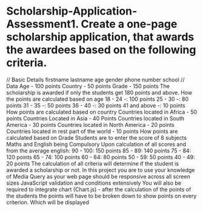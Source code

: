 # Scholarship-Application-Assessment1.	Create a one-page scholarship application, that awards the awardees based on the following criteria.
// Basic Details
firstname
lastname
age
gender
phone number
school
// Data
Age - 100 points
Country - 50 points
Grade - 150 points
The scholarship is awarded if only the students get 180 points and above.
How the points are calculated based on age
18 - 24 -: 100 points
25 - 30 -: 80 points
31 - 35 -: 50 points
36 - 40 -: 30 points
41 and above -: 10 points
How points are calculated based on country
Countries located in Africa - 50 points
Countries Located in Asia - 40 Points
Countries located in South America - 30 points
Countries located in North America - 20 points
Countries located in rest part of the world - 10 points
How points are calculated based on Grade
Students are to enter the score of 8 subjects Maths and English being Compulsory
Upon calculation of all scores and from the average
english:
90 - 100: 150 points
85 - 89: 140 points
75 - 84: 120 points
65 - 74: 100 points
60  - 64: 80 points
50  - 59: 50 points
40 - 49: 20 points
The calculation of all criteria will determine if the student is awarded a scholarship or not.
In this project you are to use your knowledge of
Media Query as your web page should be responsive across all screen sizes
JavaScript validation and conditions extensively
You will also be required to integrate chart (Chart.js) - after the calculation of the points of the students the points 
will have to be broken down to show points on every criterion. Which will be displayed
